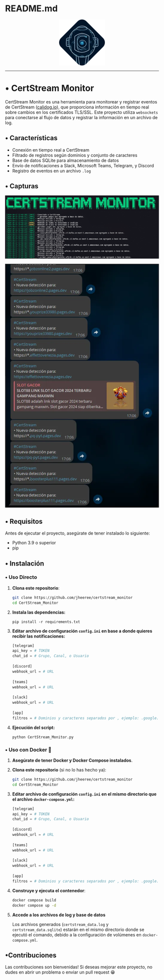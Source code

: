 # README.md
<p align="center"><img src="img/head.png" alt="drawing" width="150"/>

---

# • CertStream Monitor

CertStream Monitor es una herramienta para monitorear y registrar eventos de CertStream ([calidog.io](https://calidog.io)), que proporciona información en tiempo real sobre cambios en los certificados TLS/SSL. Este proyecto utiliza `websockets` para conectarse al flujo de datos y registrar la información en un archivo de log.

## • Características

- Conexión en tiempo real a CertStream
- Filtrado de registros según dominios y conjunto de caracteres
- Base de datos SQLite para almacenamiento de datos
- Envío de notificaciones a Slack, Microsoft Teams, Telegram, y Discord
- Registro de eventos en un archivo `.log`

## • Capturas

<p align="center"><img src="img/image.png"/>
<p align="center"><img src="img/a6a6d95a-2f62-4f22-b976-c2c0f58771d0.png"/>

## • Requisitos

Antes de ejecutar el proyecto, asegúrate de tener instalado lo siguiente:

- Python 3.9 o superior
- pip

## • Instalación

### • Uso Directo

1. **Clona este repositorio**:
    
    ```bash
    git clone https://github.com/jheeree/certstream_monitor
    cd CertStream_Monitor
    ```
    
2. **Instala las dependencias:**
    
    ```
    pip install -r requirements.txt
    ```
    
3. **Editar archivo de configuración `config.ini` en base a donde quieres recibir las notificaciones:**
    
    ```python
    [telegram]
    api_key = # TOKEN
    chat_id = # Grupo, Canal, o Usuario
    
    [discord]
    webhook_url = # URL
    
    [teams]
    webhook_url = # URL
    
    [slack]
    webhook_url = # URL
    
    [app]
    filtros = # Dominios y caracteres separados por , ejemplo: .google.com, .uber.com, linkedin, site-123
    ```
    
4. **Ejecución del script:**
    
    ```bash
    python CertStream_Monitor.py
    ```
    

### • Uso con Docker 🐳

1. **Asegúrate de tener Docker y Docker Compose instalados**.
2. **Clona este repositorio** (si no lo has hecho ya):
    
    ```bash
    git clone https://github.com/jheeree/certstream_monitor
    cd CertStream_Monitor
    ```
    
3. **Editar archivo de configuración `config.ini` en el mismo directorio que el archivo `docker-compose.yml`:**
    
    ```python
    [telegram]
    api_key = # TOKEN
    chat_id = # Grupo, Canal, o Usuario
    
    [discord]
    webhook_url = # URL
    
    [teams]
    webhook_url = # URL
    
    [slack]
    webhook_url = # URL
    
    [app]
    filtros = # Dominios y caracteres separados por , ejemplo: .google.com,.uber.com,linkedin,site-123
    ```
    
4. **Construye y ejecuta el contenedor**:
    
    ```bash
    docker compose build
    docker compose up -d
    ```
    
5. **Accede a los archivos de log y base de datos** 
    
    Los archivos generados (`certstream_data.log` y `certstream_data.sqlite`) estarán en el mismo directorio donde se ejecutó el comando, debido a la configuración de volúmenes en `docker-compose.yml`.
    

## •Contribuciones

Las contribuciones son bienvenidas! Si deseas mejorar este proyecto, no dudes en abrir un problema o enviar un pull request 😁
